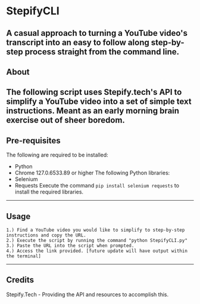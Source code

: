 # StepifyCLI
A casual approach to turning a YouTube video's transcript into an easy to follow along step-by-step process straight from the command line.
---
## About
The following script uses Stepify.tech's API to simplify a YouTube video into a set of simple text instructions. Meant as an early morning brain exercise out of sheer boredom.
---
## Pre-requisites
The following are required to be installed:
- Python
- Chrome 127.0.6533.89 or higher
The following Python libraries:
- Selenium
- Requests
Execute the command `pip install selenium requests` to install the required libraries.
---
## Usage
```
1.) Find a YouTube video you would like to simplify to step-by-step instructions and copy the URL.
2.) Execute the script by running the command "python StepifyCLI.py"
3.) Paste the URL into the script when prompted.
4.) Access the link provided. [future update will have output within the terminal]
```
---
## Credits
Stepify.Tech - Providing the API and resources to accomplish this.
